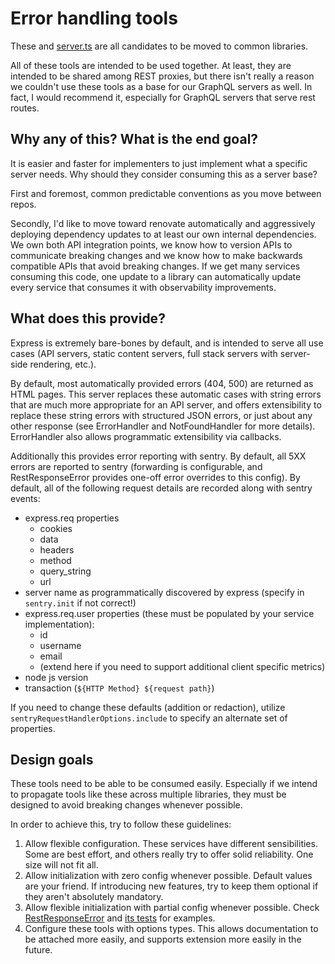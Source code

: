 # Error handling tools

These and [server.ts](../server.ts) are all candidates to be moved to common libraries.

All of these tools are intended to be used together. At least, they are
intended to be shared among REST proxies, but there isn't really a reason
we couldn't use these tools as a base for our GraphQL servers as well.
In fact, I would recommend it, especially for GraphQL servers that serve
rest routes.

## Why any of this? What is the end goal?

It is easier and faster for implementers to just implement what a specific server needs.
Why should they consider consuming this as a server base?

First and foremost, common predictable conventions as you move between repos.

Secondly, I'd like to move toward renovate automatically and aggressively deploying
dependency updates to at least our own internal dependencies. We own both API integration
points, we know how to version APIs to communicate breaking changes and we know how to
make backwards compatible APIs that avoid breaking changes. If we get many services
consuming this code, one update to a library can automatically update every service
that consumes it with observability improvements.

## What does this provide?

Express is extremely bare-bones by default, and is intended to serve all use cases (API servers,
static content servers, full stack servers with server-side rendering, etc.).

By default, most automatically provided errors (404, 500) are returned as HTML pages. This server
replaces these automatic cases with string errors that are much more appropriate for an API server,
and offers extensibility to replace these string errors with structured JSON errors, or just about
any other response (see ErrorHandler and NotFoundHandler for more details). ErrorHandler also allows
programmatic extensibility via callbacks.

Additionally this provides error reporting with sentry. By default, all
5XX errors are reported to sentry (forwarding is configurable, and
RestResponseError provides one-off error overrides to this config).
By default, all of the following request details are recorded along
with sentry events:

- express.req properties
  - cookies
  - data
  - headers
  - method
  - query_string
  - url
- server name as programmatically discovered by express (specify in `sentry.init` if not correct!)
- express.req.user properties (these must be populated by your service implementation):
  - id
  - username
  - email
  - (extend here if you need to support additional client specific metrics)
- node js version
- transaction (`${HTTP Method} ${request path}`)

If you need to change these defaults (addition or redaction), utilize
`sentryRequestHandlerOptions.include` to specify an alternate set of
properties.

## Design goals

These tools need to be able to be consumed easily. Especially if we intend
to propagate tools like these across multiple libraries, they must be designed
to avoid breaking changes whenever possible.

In order to achieve this, try to follow these guidelines:

1. Allow flexible configuration. These services have different sensibilities.
Some are best effort, and others really try to offer solid reliability. One size
will not fit all.
2. Allow initialization with zero config whenever possible. Default values are
your friend. If introducing new features, try to keep them optional if they aren't
absolutely mandatory.
3. Allow flexible initialization with partial config whenever possible. Check
[RestResponseError](./restResponseError.ts) and
[its tests](./restJsonResponseError.spec.ts) for examples.
4. Configure these tools with options types. This allows documentation to be attached
more easily, and supports extension more easily in the future.

